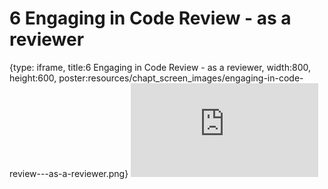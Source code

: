 # 6 Engaging in Code Review - as a reviewer
 
{type: iframe, title:6 Engaging in Code Review - as a reviewer, width:800, height:600, poster:resources/chapt_screen_images/engaging-in-code-review---as-a-reviewer.png}
![](https://jhudatascience.org/Adv_Reproducibility_in_Cancer_Informatics//no_toc/engaging-in-code-review---as-a-reviewer.html)
 

 
